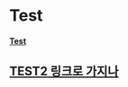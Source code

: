 # Test

#### [Test](App/app)

## [TEST2 링크로 가지나](https://github.com/woowacourse-teams/2023-trip-draw/issues/3)
